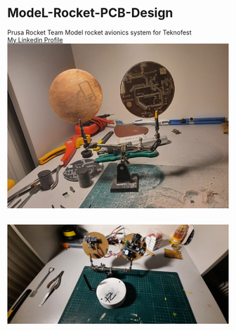 # ModeL-Rocket-PCB-Design
Prusa Rocket Team Model rocket avionics system for Teknofest<br/>
[My Linkedin Profile](https://www.linkedin.com/in/kenan-batur-b55540196/)<br/>
![PCB İmages](https://github.com/Kenanbatur23/ModeL-Rocket-PCB-Design/blob/main/images/20220110_160501.jpg)<br/>
<br/>
<br/>
![PCB İmages](https://github.com/Kenanbatur23/ModeL-Rocket-PCB-Design/blob/main/images/20220223_055617.jpg)
